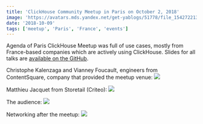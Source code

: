 ```yaml
---
title: 'ClickHouse Community Meetup in Paris on October 2, 2018'
image: 'https://avatars.mds.yandex.net/get-yablogs/51778/file_1542722137661/orig'
date: '2018-10-09'
tags: ['meetup', 'Paris', 'France', 'events']
---
```


Agenda of Paris ClickHouse Meetup was full of use cases, mostly from France-based companies which are actively using ClickHouse. Slides for all talks are [available on the GitHub](https://github.com/clickhouse/clickhouse-presentations/tree/master/meetup18).

Christophe Kalenzaga and Vianney Foucault, engineers from ContentSquare, company that provided the meetup venue:
![](https://avatars.mds.yandex.net/get-yablogs/51778/file_1542722137661/orig)

Matthieu Jacquet from Storetail (Criteo):
![](https://avatars.mds.yandex.net/get-yablogs/49865/file_1542721920976/orig)

The audience:
![](https://avatars.mds.yandex.net/get-yablogs/47421/file_1542722195979/orig)

Networking after the meetup:
![](https://avatars.mds.yandex.net/get-yablogs/39006/file_1542722223070/orig)




